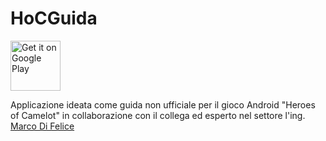 # HoCGuida
<a style="margin-bottom: 0;" href='https://play.google.com/store/apps/details?id=info.gear.hocguide'><img alt='Get it on Google Play' src='https://play.google.com/intl/en_us/badges/images/generic/en_badge_web_generic.png' height="80px"/></a>

Applicazione ideata come guida non ufficiale per il gioco Android "Heroes of Camelot" in collaborazione con il collega ed esperto nel settore l'ing. [Marco Di Felice]


[Marco Di Felice]: <https://github.com/nambaf>
